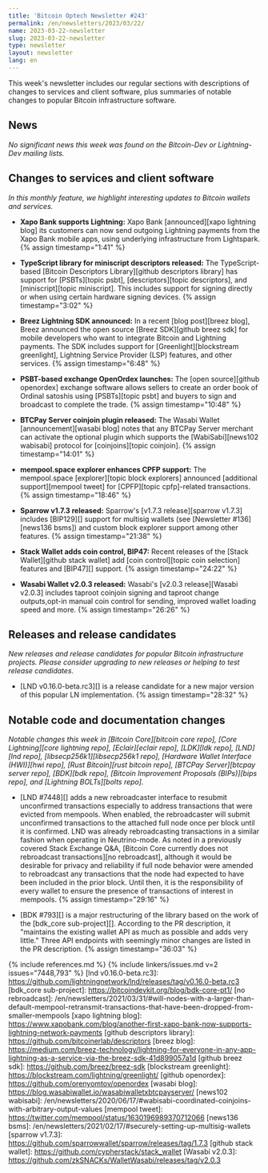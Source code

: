 ```yaml
---
title: 'Bitcoin Optech Newsletter #243'
permalink: /en/newsletters/2023/03/22/
name: 2023-03-22-newsletter
slug: 2023-03-22-newsletter
type: newsletter
layout: newsletter
lang: en
---
```

This week's newsletter includes our regular sections with descriptions
of changes to services and client software, plus summaries of notable
changes to popular Bitcoin infrastructure software.

## News

*No significant news this week was found on the Bitcoin-Dev or
Lightning-Dev mailing lists.*

## Changes to services and client software

*In this monthly feature, we highlight interesting updates to Bitcoin
wallets and services.*

- **Xapo Bank supports Lightning:**
  Xapo Bank [announced][xapo lightning blog] its customers can now send outgoing
  Lightning payments from the Xapo Bank mobile apps, using underlying infrastructure from Lightspark. {% assign timestamp="1:41" %}

- **TypeScript library for miniscript descriptors released:**
  The TypeScript-based [Bitcoin Descriptors Library][github descriptors library]
  has support for [PSBTs][topic psbt], [descriptors][topic descriptors],
  and [miniscript][topic miniscript].  This includes support for signing
  directly or when using certain hardware signing devices. {% assign timestamp="3:02" %}

- **Breez Lightning SDK announced:**
  In a recent [blog post][breez blog], Breez announced the open source [Breez
  SDK][github breez sdk] for mobile developers who want to integrate Bitcoin and
  Lightning payments. The SDK includes support for [Greenlight][blockstream
  greenlight], Lightning Service Provider (LSP) features, and other services. {% assign timestamp="6:48" %}

- **PSBT-based exchange OpenOrdex launches:**
  The [open source][github openordex] exchange software allows sellers to create
  an order book of Ordinal satoshis using [PSBTs][topic psbt] and buyers to sign
  and broadcast to complete the trade. {% assign timestamp="10:48" %}

- **BTCPay Server coinjoin plugin released:**
  The Wasabi Wallet [announcement][wasabi blog] notes that any BTCPay Server
  merchant can activate the optional plugin which supports the
  [WabiSabi][news102 wabisabi] protocol for [coinjoins][topic coinjoin]. {% assign timestamp="14:01" %}

- **mempool.space explorer enhances CPFP support:**
  The mempool.space [explorer][topic block explorers] announced [additional
  support][mempool tweet] for [CPFP][topic cpfp]-related transactions. {% assign timestamp="18:46" %}

- **Sparrow v1.7.3 released:**
  Sparrow's [v1.7.3 release][sparrow v1.7.3] includes [BIP129][] support for multisig wallets (see
  [Newsletter #136][news136 bsms]) and custom block explorer support among other features. {% assign timestamp="21:38" %}

- **Stack Wallet adds coin control, BIP47:**
  Recent releases of the [Stack Wallet][github stack wallet] add [coin
  control][topic coin selection] features and [BIP47][] support. {% assign timestamp="24:22" %}

- **Wasabi Wallet v2.0.3 released:**
  Wasabi's [v2.0.3 release][Wasabi v2.0.3] includes taproot coinjoin signing and taproot change outputs,opt-in manual coin control for sending, improved wallet loading speed and more. {% assign timestamp="26:26" %}

## Releases and release candidates

*New releases and release candidates for popular Bitcoin infrastructure
projects.  Please consider upgrading to new releases or helping to test
release candidates.*

- [LND v0.16.0-beta.rc3][] is a release candidate for a new major
  version of this popular LN implementation. {% assign timestamp="28:32" %}

## Notable code and documentation changes

*Notable changes this week in [Bitcoin Core][bitcoin core repo], [Core
Lightning][core lightning repo], [Eclair][eclair repo], [LDK][ldk repo],
[LND][lnd repo], [libsecp256k1][libsecp256k1 repo], [Hardware Wallet
Interface (HWI)][hwi repo], [Rust Bitcoin][rust bitcoin repo], [BTCPay
Server][btcpay server repo], [BDK][bdk repo], [Bitcoin Improvement
Proposals (BIPs)][bips repo], and [Lightning BOLTs][bolts repo].*

- [LND #7448][] adds a new rebroadcaster interface to resubmit
  unconfirmed transactions especially to address transactions that were
  evicted from mempools. When enabled, the rebroadcaster will submit
  unconfirmed transactions to the attached full node once per block
  until it is confirmed. LND was already rebroadcasting transactions in
  a similar fashion when operating in Neutrino-mode. As noted in a
  previously covered Stack Exchange Q&A, [Bitcoin Core currently
  does not rebroadcast transactions][no rebroadcast], although it would
  be desirable for privacy and reliability if full node behavior were
  amended to rebroadcast any transactions that the node had expected to
  have been included in the prior block. Until then, it is the responsibility
  of every wallet to ensure the presence of transactions of interest in
  mempools. {% assign timestamp="29:16" %}

- [BDK #793][] is a major restructuring of the library based on the work
  of the [bdk_core sub-project][].  According to the PR description, it
  "maintains the existing wallet API as much as possible and adds very
  little."  Three API endpoints with seemingly minor changes are listed in the PR
  description. {% assign timestamp="36:03" %}

{% include references.md %}
{% include linkers/issues.md v=2 issues="7448,793" %}
[lnd v0.16.0-beta.rc3]: https://github.com/lightningnetwork/lnd/releases/tag/v0.16.0-beta.rc3
[bdk_core sub-project]: https://bitcoindevkit.org/blog/bdk-core-pt1/
[no rebroadcast]: /en/newsletters/2021/03/31/#will-nodes-with-a-larger-than-default-mempool-retransmit-transactions-that-have-been-dropped-from-smaller-mempools
[xapo lightning blog]: https://www.xapobank.com/blog/another-first-xapo-bank-now-supports-lightning-network-payments
[github descriptors library]: https://github.com/bitcoinerlab/descriptors
[breez blog]: https://medium.com/breez-technology/lightning-for-everyone-in-any-app-lightning-as-a-service-via-the-breez-sdk-41d899057a1d
[github breez sdk]: https://github.com/breez/breez-sdk
[blockstream greenlight]: https://blockstream.com/lightning/greenlight/
[github openordex]: https://github.com/orenyomtov/openordex
[wasabi blog]: https://blog.wasabiwallet.io/wasabiwalletxbtcpayserver/
[news102 wabisabi]: /en/newsletters/2020/06/17/#wabisabi-coordinated-coinjoins-with-arbitrary-output-values
[mempool tweet]: https://twitter.com/mempool/status/1630196989370712066
[news136 bsms]: /en/newsletters/2021/02/17/#securely-setting-up-multisig-wallets
[sparrow v1.7.3]: https://github.com/sparrowwallet/sparrow/releases/tag/1.7.3
[github stack wallet]: https://github.com/cypherstack/stack_wallet
[Wasabi v2.0.3]: https://github.com/zkSNACKs/WalletWasabi/releases/tag/v2.0.3
